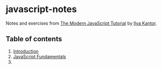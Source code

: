 # javascript-notes
Notes and exercises from [The Modern JavaScript Tutorial](https://javascript.info/) by [Ilya Kantor](https://github.com/javascript-tutorial).

## Table of contents

1. [Introduction](https://github.com/PrettyFloralBonnet/javascript-notes/blob/master/Introduction/Introduction.md)
2. [JavaScript Fundamentals](https://github.com/PrettyFloralBonnet/javascript-notes/blob/master/Fundamentals/Fundamentals.md)
3.
